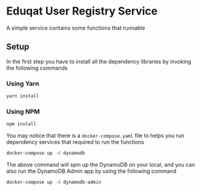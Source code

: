 # Eduqat User Registry Service

A simple service contains some functions that runnable

## Setup

In the first step you have to install all the dependency libraries by invoking the following commands

### Using Yarn

```bash
yarn install
```

### Using NPM

```bash
npm install
```

You may notice that there is a `docker-compose.yaml` file to helps you run dependency services that required to run the functions

```bash
docker-compose up -d dynamodb
```

The above command will spin up the DynamoDB on your local, and you can also run the DynamoDB Admin app by using the following command

```bash
docker-compose up -d dynamodb-admin
```

